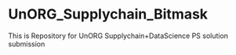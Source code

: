 # UnORG_Supplychain_Bitmask
This is Repository for UnORG Supplychain+DataScience PS solution submission
